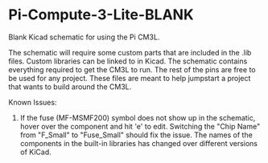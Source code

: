 # Pi-Compute-3-Lite-BLANK
Blank Kicad schematic for using the Pi CM3L.

The schematic will require some custom parts that are included in the .lib files. Custom libraries can be linked to in Kicad. The schematic contains everything required to get the CM3L to run. The rest of the pins are free to be used for any project. These files are meant to help jumpstart a project that wants to build around the CM3L.

Known Issues:
  1) If the fuse (MF-MSMF200) symbol does not show up in the schematic, hover over the component and hit 'e' to edit. Switching the "Chip Name" from "F_Small" to "Fuse_Small" should fix the issue. The names of the components in the built-in libraries has changed over different versions of KiCad.
